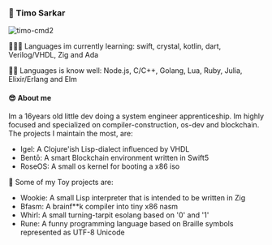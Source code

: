 


### 🦄 Timo Sarkar 

<p align="left"> <img src="https://komarev.com/ghpvc/?username=timo-cmd2" alt="timo-cmd2" /> </p> 

<!--
**timo-cmd2/timo-cmd2** is a ✨ _special_ ✨ repository because its `README.md` (this file) appears on your GitHub profile.

Here are some ideas to get you started:

- 🔭 I’m currently working on ...
- 🌱 I’m currently learning ...
- 👯 I’m looking to collaborate on ...
- 🤔 I’m looking for help with ...
- 💬 Ask me about ...
- 📫 How to reach me: ...
- 😄 Pronouns: ...
- ⚡ Fun fact: ...
-->

👨🏻‍💻 Languages im currently learning: swift, crystal, kotlin, dart, Verilog/VHDL, Zig and Ada

💪🏻 Languages is know well: Node.js, C/C++, Golang, Lua, Ruby, Julia, Elixir/Erlang and Elm


#### 😎 About me

Im a 16years old little dev doing a system engineer apprenticeship. Im highly focused and specialized on compiler-construction, os-dev and blockchain.
The projects I maintain the most, are: 

- Igel: A Clojure'ish Lisp-dialect influenced by VHDL
- Bentō: A smart Blockchain environment written in Swift5 
- RoseOS: A small os kernel for booting a x86 iso

🍭 Some of my Toy projects are:

- Wookie: A small Lisp interpreter that is intended to be written in Zig
- Bfasm: A brainf**k compiler into tiny x86 nasm
- Whirl: A small turning-tarpit esolang based on '0' and '1'
- Rune: A funny programming language based on Braille symbols represented as UTF-8 Unicode


